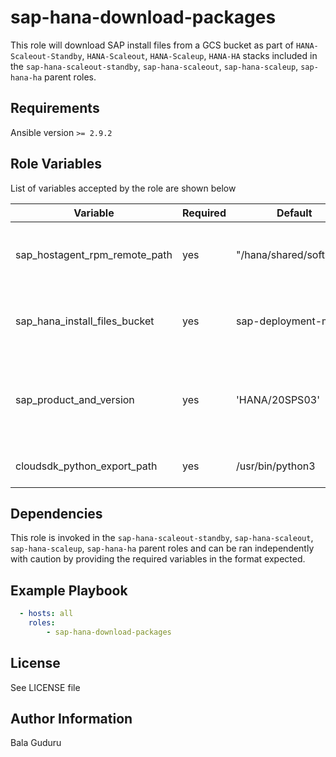 sap-hana-download-packages
=========

This role will download SAP install files from a GCS bucket as part of `HANA-Scaleout-Standby`, `HANA-Scaleout`, `HANA-Scaleup`, `HANA-HA` stacks included in the `sap-hana-scaleout-standby`, `sap-hana-scaleout`, `sap-hana-scaleup`, `sap-hana-ha` parent roles.

Requirements
------------

Ansible version `>= 2.9.2`

Role Variables
--------------

List of variables accepted by the role are shown below

| Variable                         | Required | Default                  | Choices | Comments                                      |
|----------------------------------|----------|--------------------------|---------|-----------------------------------------------|
| sap_hostagent_rpm_remote_path    | yes      | "/hana/shared/software"  |         | Remote path for storing the SAP install files |
| sap_hana_install_files_bucket    | yes      | sap-deployment-media     |         | GCS Bucket storing the SAP install files      |
| sap_product_and_version          | yes      | 'HANA/20SPS03'           |         | SAP HANA product and version path storing the install files |
| cloudsdk_python_export_path      | yes      | /usr/bin/python3         |         | Python3 system install path                   |

Dependencies
------------

This role is invoked in the `sap-hana-scaleout-standby`, `sap-hana-scaleout`, `sap-hana-scaleup`, `sap-hana-ha` parent roles and can be ran independently with caution by providing the required variables in the format expected.

Example Playbook
----------------

```yaml
  - hosts: all
    roles:
        - sap-hana-download-packages
```

License
-------

See LICENSE file

Author Information
------------------

Bala Guduru
